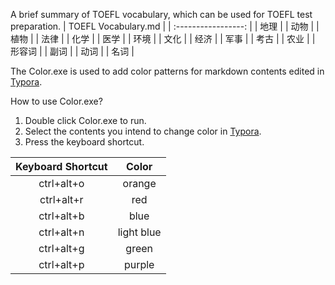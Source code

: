 A brief summary of TOEFL vocabulary, which can be used for TOEFL test preparation.
| TOEFL Vocabulary.md |
| :-----------------: |
|        地理         |
|        动物         |
|        植物         |
|        法律         |
|        化学         |
|        医学         |
|        环境         |
|        文化         |
|        经济         |
|        军事         |
|        考古         |
|        农业         |
|       形容词        |
|        副词         |
|        动词         |
|        名词         |

The Color.exe is used to add color patterns for markdown contents edited in [Typora](https://www.typora.net/).

How to use Color.exe?

1. Double click Color.exe to run.
2. Select the contents you intend to change color in [Typora](https://www.typora.net/).
3. Press the keyboard shortcut.

| Keyboard Shortcut |   Color    |
| :---------------: | :--------: |
|    ctrl+alt+o     |   orange   |
|    ctrl+alt+r     |    red     |
|    ctrl+alt+b     |    blue    |
|    ctrl+alt+n     | light blue |
|    ctrl+alt+g     |   green    |
|    ctrl+alt+p     |   purple   |
